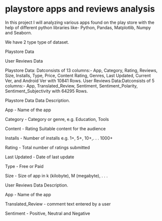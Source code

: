 # playstore apps and reviews analysis
In this project I will analyzing various apps found on the play store with the help of different python libraries like- Python, Pandas, Matplotlib, Numpy and Seaborn.

We have 2 type type of dataset.

Playstore Data

User Reviews Data

Playstore Data: Datconsists of 13 columns:- App, Category, Rating, Reviews, Size, Installs, Type, Price, Content Rating, Genres, Last Updated, Current Ver, and Android Ver with 10841 Rows.
User Reviews Data:Datconsists of 5 columns:- App, Translated_Review, Sentiment, Sentiment_Polarity, Sentiment_Subjectivity with 64295 Rows.

Playstore Data Data Description.

App - Name of the app

Category - Category or genre, e.g. Education, Tools

Content - Rating Suitable content for the audience

Installs - Number of installs e.g. 1+, 5+, 10+,. . . 1000+

Rating - Total number of ratings submitted

Last Updated - Date of last update

Type - Free or Paid

Size - Size of app in k (kilobyte), M (megabyte), . . .

User Reviews Data Description.

App - Name of the app

Translated_Review - comment text entered by a user

Sentiment - Positive, Neutral and Negative
